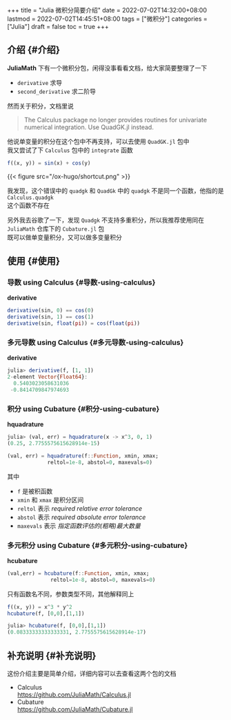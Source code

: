 +++
title = "Julia 微积分简要介绍"
date = 2022-07-02T14:32:00+08:00
lastmod = 2022-07-02T14:45:51+08:00
tags = ["微积分"]
categories = ["Julia"]
draft = false
toc = true
+++

## 介绍 {#介绍}

**JuliaMath** 下有一个微积分包，闲得没事看看文档，给大家简要整理了一下 <br/>

-   `derivative` 求导 <br/>
-   `second_derivative` 求二阶导 <br/>

然而关于积分，文档里说 <br/>

> The Calculus package no longer provides routines for univariate numerical integration. Use QuadGK.jl instead. <br/>

他说单变量的积分在这个包中不再支持，可以去使用 `QuadGK.jl` 包中 <br/>
我又尝试了下 `Calculus` 包中的 `integrate` 函数 <br/>

```julia
f((x, y)) = sin(x) + cos(y)
```

{{< figure src="/ox-hugo/shortcut.png" >}} <br/>

我发现，这个错误中的 `quadgk` 和 `QuadGk` 中的 `quadgk` 不是同一个函数，他指的是 `Calculus.quadgk` <br/>
这个函数不存在 <br/>

另外我去谷歌了一下，发现 `Quadgk` 不支持多重积分，所以我推荐使用同在 `JuliaMath` 仓库下的 `Cubature.jl` 包 <br/>
既可以做单变量积分，又可以做多变量积分 <br/>


## 使用 {#使用}


### 导数 using Calculus {#导数-using-calculus}

**derivative** <br/>

```julia
derivative(sin, 0) == cos(0)
derivative(sin, 1) == cos(1)
derivative(sin, float(pi)) = cos(float(pi))
```


### 多元导数 using Calculus {#多元导数-using-calculus}

**derivative** <br/>

```julia
julia> derivative(f, [1, 1])
2-element Vector{Float64}:
  0.5403023058631036
 -0.8414709847974693
```


### 积分 using Cubature {#积分-using-cubature}

**hquadrature** <br/>

```julia
julia> (val, err) = hquadrature(x -> x^3, 0, 1)
(0.25, 2.7755575615628914e-15)

```

```julia
(val, err) = hquadrature(f::Function, xmin, xmax;
			 reltol=1e-8, abstol=0, maxevals=0)
```

其中 <br/>

-   `f` 是被积函数 <br/>
-   `xmin` 和 `xmax` 是积分区间 <br/>
-   `reltol` 表示 _required relative error tolerance_ <br/>
-   `abstol` 表示 _required absolute error tolerance_ <br/>
-   `maxevals` 表示 _指定函数评估的(粗略)最大数量_ <br/>


### 多元积分 using Cubature {#多元积分-using-cubature}

**hcubature** <br/>

```julia
(val,err) = hcubature(f::Function, xmin, xmax;
		      reltol=1e-8, abstol=0, maxevals=0)
```

只有函数名不同，参数类型不同，其他解释同上 <br/>

```julia
f((x, y)) = x^3 * y^2
hcubature(f, [0,0],[1,1])
```

```julia
julia> hcubature(f, [0,0],[1,1])
(0.08333333333333331, 2.7755575615628914e-17)
```


## 补充说明 {#补充说明}

这份介绍主要是简单介绍，详细内容可以去查看这两个包的文档 <br/>

-   Calculus <br/>
    <https://github.com/JuliaMath/Calculus.jl> <br/>
-   Cubature <br/>
    <https://github.com/JuliaMath/Cubature.jl>